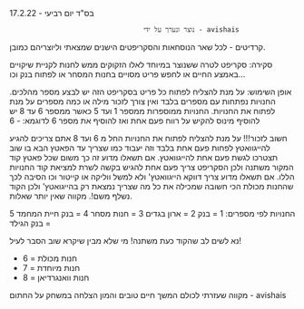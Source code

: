 בס"ד יום רביעי - 17.2.22

                                     נוצר ונערך על ידי - avishais
קרדיטים - לכל שאר הנוסחאות והסקריפטים הישנים שמצאתי וליוצריהם כמובן.

סקירה:
סקריפט לטרה ששנוצר במיוחד לאלו הזקוקים ממש לחנות לקניית שיקויים באמצע החיים או לחפש פריט מסויים בחנות המסחר או לפתוח בנק וכו...

אופן השימוש:
על מנת להצליח לפתוח כל פריט בסקריפט הזה יש לבצע מספר מהלכים.
החנויות נפתחות עם מספרים בלבד ואין צורך לזכור מילה או כמה מספרים על מנת לפתוח את החנויות.
החנויות ממוספרות ממספר 1 ועד 5 כאשר ממספר 6 עד 8 יש להוסיף מינוס להקיש על רווח פעם אחת ואז להוסיף את מספר 6
לדוגמא: - 6

חשוב לזכור!!!
על מנת להצליח לפתוח את החנויות החל מ 6 ועד 8 אתם צריכים להגיע להייגוואטץ לפחות פעם אחת בלבד וזה יעבוד כמו שצריך עד הפאטץ הבא בו שוב תצטרכו לגשת פעם אחת להייגוואטץ.
אם תשאלו מדוע זה כך משום שכל פאטץ קוד המקור משתנה ולכן הסקריפט צריך פעם אחת להגיש בקשה לשרת למציאת קוד החנויות הללו.
אם תשאלו מדוע צריך דווקא הייגוואטץ' ולא למשל ווליקה או קייטור וכו הסיבה לכך שהחנות מכולת הכי חשובה שמכילה את כל מה שצריך נמצאת רק בהייגואטץ' ולכן הקוד נשלף משם!.
מקווה שאין יותר שאלות.

החנויות לפי מספרים:
1 = בנק
2 = ארון בגדים
3 = חנות מסחר
4 = בנק חיית המחמד
5 = בנק הגילד

נא לשים לב שהקוד כעת משתנה! מי שלא מבין שיקרא שוב הסבר לעיל!

- 6 = חנות מכולת
- 7 = חנות מיוחדת
- 8 = חנות וואנגרדיאן

מקווה שעזרתי לכולם המשך חיים טובים והמון הצלחה במשחק
על החתום - avishais